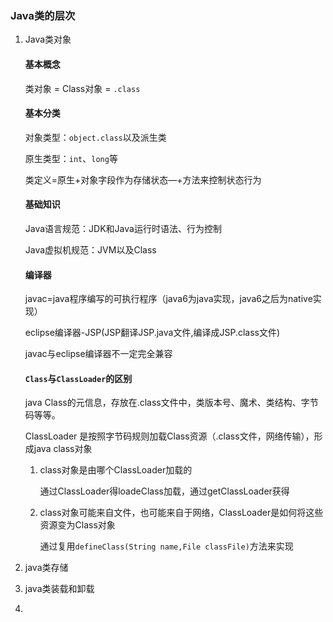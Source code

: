### Java类的层次

1. Java类对象

   #### 基本概念

   类对象 =  Class对象 = `.class`

   

   #### 基本分类

   对象类型：`object.class`以及派生类

   原生类型：`int`、`long`等

   类定义=原生+对象字段作为存储状态—+方法来控制状态行为

   

   #### 基础知识

   Java语言规范：JDK和Java运行时语法、行为控制

   Java虚拟机规范：JVM以及Class

   

   #### 编译器

   javac=java程序编写的可执行程序（java6为java实现，java6之后为native实现）

   eclipse编译器-JSP(JSP翻译JSP.java文件,编译成JSP.class文件)

   javac与eclipse编译器不一定完全兼容

   

   #### `Class`与`ClassLoader`的区别

   java Class的元信息，存放在.class文件中，类版本号、魔术、类结构、字节码等等。

   ClassLoader 是按照字节码规则加载Class资源（.class文件，网络传输），形成java class对象

   1. class对象是由哪个ClassLoader加载的

      通过ClassLoader得loadeClass加载，通过getClassLoader获得

   2. class对象可能来自文件，也可能来自于网络，ClassLoader是如何将这些资源变为Class对象

      通过复用`defineClass(String name,File classFile)`方法来实现

2. java类存储

   

3. java类装载和卸载



4. 